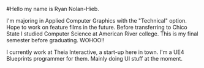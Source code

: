 #Hello my name is Ryan Nolan-Hieb.

I'm majoring in Applied Computer Graphics with the "Technical" option. Hope to work on feature films in the future. Before transferring to Chico State I studied Computer Science at 
American River college. This is my final semester before graduating. WOHOO!!

I currently work at Theia Interactive, a start-up here in town. I'm a UE4 Blueprints programmer for them. Mainly doing UI stuff at the moment.